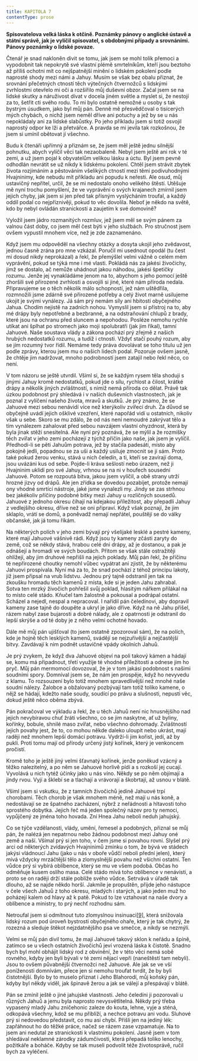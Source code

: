 ```yaml
---
title: KAPITOLA 7
contentType: prose
---
```


**Spisovatelova velká láska k otčině. Poznámky pánovy o anglické ústavě a státní správě, jak je vylíčil spisovatel, s obdobnými případy a srovnáními. Pánovy poznámky o lidské povaze.**

Čtenář je snad nakloněn divit se tomu, jak jsem se mohl tolik přemoci a vypodobnit tak nepokrytě své vlastní plémě smrtelníkům, kteří jsou beztoho až příliš ochotni mít co nejšpatnější mínění o lidském pokolení podle naprosté shody mezi námi a Jahuy. Musím se však bez obalu přiznat, že srovnání přečetných ctností těch výtečných čtvernožců s lidskými zvrhlostmi otevřelo mi oči a rozšířilo můj duševní obzor. Začal jsem se na lidské skutky a náruživost dívat v docela jiném světle a myslet si, že nestojí za to, šetřit cti svého rodu. To mi bylo ostatně nemožné u osoby s tak bystrým úsudkem, jako byl můj pán. Denně mě přesvědčoval o tisícerých mých chybách, o nichž jsem neměl dříve ani potuchy a jež by se u nás nepokládaly ani za lidské slabůstky. Po jeho příkladu jsem si totiž osvojil naprostý odpor ke lži a přetvářce. A pravda se mi jevila tak rozkošnou, že jsem si umínil obětovat jí všechno.

Budu k čtenáři upřímný a přiznám se, že jsem měl ještě jednu silnější pohnutku, abych vylíčil věci tak nezaobaleně. Nebyl jsem ještě ani rok v té zemi, a už jsem pojal k obyvatelům velikou lásku a úctu. Byl jsem pevně odhodlán nevrátit se už nikdy k lidskému pokolení. Chtěl jsem strávit zbytek života rozjímáním a pěstováním všelikých ctností mezi těmi podivuhodnými Hvajninimy, kde nebudu mít příkladu ani popudu k neřesti. Ale osud, můj ustavičný nepřítel, určil, že se mi nedostalo onoho velikého štěstí. Utěšuje mě nyní trochu pomyšlení, že ve vyprávění o svých krajanech zmírnil jsem jejich chyby, jak jsem si jen před tak přísným vyslýcháním troufal, a každý oddíl podal co nejpříznivěji, pokud to věc dovolila. Neboť je někdo na světě, kdo by nebyl ovládán stranickostí a zaujetím k své domovině?

Vyložil jsem jádro rozmanitých rozmluv, jež jsem měl se svým pánem za valnou část doby, co jsem měl čest býti v jeho službách. Pro stručnost jsem ovšem vypustil mnohem více, než je zde zaznamenáno.

Když jsem mu odpověděl na všechny otázky a dosyta ukojil jeho zvědavost, jednou časně zrána pro mne vzkázal. Poručil mi usednout opodál (tu čest mi dosud nikdy neprokázal) a řekl, že přemýšlel velmi vážně o celém mém vyprávění, pokud se týká mne i mé vlasti. Pokládá nás za jakési živočichy, jimž se dostalo, ač nemůže uhádnout jakou náhodou, jakési špetičky rozumu. Jenže jej vynakládáme jenom na to, abychom s jeho pomocí ještě zhoršili své přirozené zvrhlosti a osvojili si jiné, které nám příroda nedala. Připravujeme se o těch několik málo schopností, jež nám uštědřila, rozmnožili jsme zdárně své přirozené potřeby a celý život marně usilujeme ukojit je svými vynálezy. Já sám prý nemám síly ani hbitosti obyčejného Jahua. Chodím nejistě na zadních nohou. Vymyslil jsem si přístroj na to, aby mé drápy byly nepotřebné a bezbranné, a na odstraňování chlupů z brady, které jsou na ochranu před sluncem a nepohodou. Posléze nemohu rychle utíkat ani šplhat po stromech jako moji spolubratři (jak jim říkal), tamní Jahuové. Naše soustava vlády a zákona pochází prý zřejmě z našich hrubých nedostatků rozumu, a tudíž i ctnosti. Vždyť stačí pouhý rozum, aby se jím rozumný tvor řídil. Nemáme tedy práva dovolávat se toho titulu už jen podle zprávy, kterou jsem mu o našich lidech podal. Pozoruje ovšem jasně, že chtěje jim nadržovat, mnoho podrobností jsem zatajil nebo řekl něco, co není.

V tom názoru se ještě utvrdil. Všiml si, že se každým rysem těla shoduji s jinými Jahuy kromě nedostatků, pokud jde o sílu, rychlost a čilost, krátké drápy a několik jiných zvláštností, s nimiž nemá příroda co dělat. Právě tak úzkou podobnost prý shledává i v našich duševních vlastnostech, jak je poznal z vylíčení našeho života, mravů a skutků. Je prý známo, že se Jahuové mezi sebou nenávidí více než kterýkoliv zvířecí druh. Za důvod se obyčejně uvádí jejich ošklivé vzezření, které napořád vidí u ostatních, nikoliv však u sebe. Skoro se mu zdálo, že od nás není nemoudré zakrývat tělo a tím vynálezem zahalovat před sebou navzájem vlastní ohyzdnost, která by byla jinak stěží snesitelná. Ale nyní prý poznává, že se mýlil a že rozmíšky těch zvířat v jeho zemi pocházejí z týchž příčin jako naše, jak jsem je vylíčil. Předhodí-li se pěti Jahuům potrava, jež by stačila padesáti, místo aby pokojně jedli, popadnou se za uši a každý usiluje zmocnit se jí sám. Proto také pokud žerou venku, stává u nich čeledín, a ti, kteří se zavírají doma, jsou uvázáni kus od sebe. Pojde-li kráva sešlostí nebo úrazem, než ji Hvajninim uklidí pro své Jahuy, vrhnou se na ni v houfech sousední Jahuové. Potom se rozpoutá bitva, jakou jsem vylíčil, a obě strany utrží hrozné jizvy od drápů. Ale jen zřídka se dovedou pozabíjet, protože nemají ony vhodné smrtící nástroje, jaké jsme vynalezli my. Jindy se zas strhnou bez jakékoliv příčiny podobné bitky mezi Jahuy u rozličných sousedů. Jahuové z jednoho okresu číhají na kdejakou příležitost, aby přepadli Jahuy z vedlejšího okresu, dříve než se oni připraví. Když však poznají, že jim sklaplo, vrátí se domů, a poněvadž nemají nepřátel, pouštějí se do války občanské, jak já tomu říkám.

Na některých polích v jeho zemi bývají prý všelijaké lesklé a pestré kameny, které mají Jahuové vášnivě rádi. Když jsou ty kameny zčásti zaryty do země, což se někdy stává, hrabou celé dni drápy, až je dostanou, a pak je odnášejí a hromadí ve svých boudách. Přitom se však stále ostražitěji ohlížejí, aby jim druhové nepřišli na jejich poklady. Můj pán řekl, že příčinu té nepřirozené choutky nemohl vůbec vypátrat ani zjistit, že by některému Jahuovi prospívala. Nyní má za to, že snad pochází z téhož principu lakoty, již jsem připsal na vrub lidstvu. Jednou prý tajně odstranil jen tak na zkoušku hromadu těch kamenů z místa, kde si je jeden Jahu zahrabal. Sotva ten mrzký živočich pohřešil svůj poklad, hlasitým nářkem přilákal na to místo celé stádo. Kňučel tam žalostně a pokousal a podrápal ostatní. Scházel a nejedl, nespal a nepracoval. I nařídil pán čeledínovi, aby dopravil kameny zase tajně do doupěte a ukryl je jako dříve. Když na ně Jahu přišel, rázem nabyl zase bujarosti a dobré nálady, ale z opatrnosti je odstranil do lepší skrýše a od té doby je z něho velmi ochotné hovado.

Dále mě můj pán ujišťoval (to jsem ostatně zpozoroval sám), že na polích, kde je hojně těch lesklých kamenů, svádějí se nejzuřivější a nejčastější bitvy. Zavdávají k nim podnět ustavičné vpády okolních Jahuů.

Je prý zvykem, že když dva Jahuové objeví na poli takový kámen a hádají se, komu má připadnout, třetí využije té vhodné příležitosti a odnese jim ho pryč. Můj pán mermomocí dovozoval, že je v tom jakási podobnost s našimi soudními spory. Domníval jsem se, že nám jen prospěje, když ho nevyvedu z klamu. To rozsouzení bylo totiž mnohem spravedlivější než mnohé naše soudní nálezy. Žalobce a obžalovaný pozbývají tam totiž toliko kamene, o nějž se hádají, kdežto naše soudy, soudící po právu a slušnosti, nepustí věc, dokud ještě něco oběma zbývá.

Pán pokračoval ve výkladu a řekl, že u těch Jahuů není nic hnusnějšího nad jejich nevybíravou chuť žráti všechno, co se jim naskytne, ať už byliny, kořínky, bobule, shnilé maso zvířat, nebo všechno dohromady. Zvláštností jejich povahy jest, že to, co mohou někde daleko uloupit nebo ukrást, mají raději než mnohem lepší domácí potravu. Vydrží-li jim kořist, jedí, až by pukli. Proti tomu mají od přírody určený jistý kořínek, který je venkoncem pročistí.

Kromě toho je ještě jiný velmi šťavnatý kořínek, jenže poněkud vzácný a těžko nalezitelný, a po něm se Jahuové horlivě pídí a s rozkoší jej cucají. Vyvolává u nich tytéž účinky jako u nás víno. Někdy se po něm objímají a jindy rvou. Vyjí a šklebí se a tlachají a vrávorají a škobrtají, až usnou v blátě.

Všiml jsem si vskutku, že z tamních živočichů jedině Jahuové trpí chorobami. Těch chorob je však mnohem méně, než mají u nás koně, a nedostávají se ze špatného zacházení, nýbrž z neřádnosti a hltavosti toho sprostého dobytka. Jejich řeč má jeden společný název pro ty nemoci, vypůjčený ze jména toho hovada. Zní Hnea Jahu neboli neduh jahujský.

Co se týče vzdělanosti, vlády, umění, řemesel a podobných, přiznal se můj pán, že nalézá jen nepatrnou nebo žádnou podobnost mezi Jahuy oné země a naší. Všímal prý si jen toho, v čem jsme si povahou rovni. Slyšel prý arci od některých zvídavých Hvajninimů zmínku o tom, že bývá ve stádech jakýsi vládnoucí Jahu (jako u nás v oboře vůdčí neboli přední jelen), který mívá vždycky mrzáčtější tělo a zlomyslnější povahu než všichni ostatní. Ten vůdce prý si vybírá oblíbence, který se mu ve všem podobá. Občas ho odměňuje kusem oslího masa. Celé stádo mívá toho oblíbence v nenávisti, a proto se on raději drží stále poblíže svého vůdce. Setrvává v úřadě tak dlouho, až se najde někdo horší. Jakmile je propuštěn, přijde jeho nástupce v čele všech Jahuů z toho okresu, mladých i starých, a jako jeden muž ho poházejí kalem od hlavy až k patě. Pokud to lze vztahovat na naše dvory a oblíbence a ministry, to prý nechť rozhodnu sám.

Netroufal jsem si odmítnout tuto zlomyslnou insinuaci[\[9\]](./resources/undefined), která snižovala lidský rozum pod úroveň bystrosti obyčejného ohaře, který je tak chytrý, že rozezná a sleduje štěkot nejzdatnějšího psa ve smečce, a nikdy se nezmýlí.

Velmi se můj pán divil tomu, že mají Jahuové takový sklon k neřádu a špíně, zatímco se u všech ostatních živočichů jeví vrozená láska k čistotě. Snadno bych byl mohl obhájit lidský rod z obvinění, že v této věci nemá sobě rovného, kdyby jen byli bývali v té zemi nějací vepři (naneštěstí tam nebyli). Jsou to ovšem půvabnější čtvernožci než Jahuové. Ale jak se ve vší poníženosti domnívám, přece jen si nemohu troufat tvrdit, že by byli čistotnější. Bylo by to muselo přiznat i Jeho Blahorodí, můj koňský pán, kdyby byl někdy viděl, jak špinavě žerou a jak se válejí a přespávají v blátě.

Pán se zmínil ještě o jiné jahujské vlastnosti. Jeho čeledíni ji pozorovali u různých Jahuů a jemu byla naprosto nevysvětlitelná. Někdy prý třeba vypasený mladý Jahu zničehonic zaleze do kouta, lehne, vyje a sténá, odkopává všechny, kdož se mu přiblíží, a nechce potravu ani vodu. Sluhové prý si nedovedou představit, co mu asi chybí. Přišli jen na jediný lék: zapřáhnout ho do těžké práce, načež se rázem zase vzpamatuje. Na to jsem ani nedutal ze stranickosti k vlastnímu pokolení. Jasně jsem v tom shledával neklamné zárodky zádumčivosti, která přepadá toliko lenochy, požitkáře a boháče. Kdyby se tak museli podvolit téže životosprávě, ručil bych za vyléčení.
